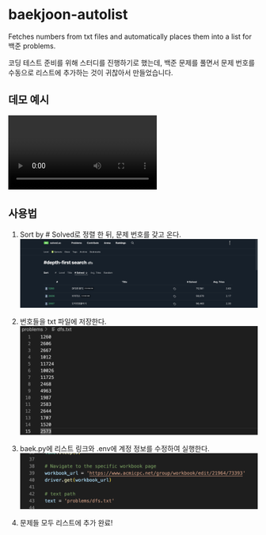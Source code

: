 # baekjoon-autolist
Fetches numbers from txt files and automatically places them into a list for 백준 problems.


코딩 테스트 준비를 위해 스터디를 진행하기로 했는데, 백준 문제를 풀면서 문제 번호를 수동으로 리스트에 추가하는 것이 귀찮아서 만들었습니다.

## 데모 예시
<video controls src="static/demo.mp4" title="Demo"></video>

## 사용법
1. Sort by # Solved로 정렬 한 뒤, 문제 번호를 갖고 온다.
![dfs](static/dfs.png)

2. 번호들을 txt 파일에 저장한다.
![nums](static/nums.png)

3. baek.py에 리스트 링크와 .env에 계정 정보를 수정하여 실행한다.
![link](static/link.png)

4. 문제들 모두 리스트에 추가 완료!